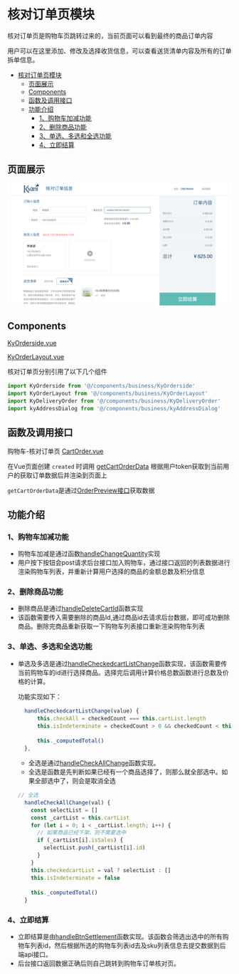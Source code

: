 # 核对订单页模块
核对订单页是购物车页跳转过来的，当前页面可以看到最终的商品订单内容

用户可以在这里添加、修改及选择收货信息，可以查看送货清单内容及所有的订单拆单信息。

<!-- TOC -->

- [核对订单页模块](#核对订单页模块)
  - [页面展示](#页面展示)
  - [Components](#components)
  - [函数及调用接口](#函数及调用接口)
  - [功能介绍](#功能介绍)
    - [1、购物车加减功能](#1购物车加减功能)
    - [2、删除商品功能](#2删除商品功能)
    - [3、单选、多选和全选功能](#3单选多选和全选功能)
    - [4、立即结算](#4立即结算)

<!-- /TOC -->

## 页面展示

![image](./images/order.png)

## Components
[KyOrderside.vue](https://gitlab.kyani.cn/kyani-inc/kyani-shop-pc/blob/master/src/components/business/KyOrderside/index.vue)

[KyOrderLayout.vue](https://gitlab.kyani.cn/kyani-inc/kyani-shop-pc/blob/master/src/components/business/KyOrderLayout/index.vue)

核对订单页分别引用了以下几个组件

```js
import KyOrderside from '@/components/business/KyOrderside'
import KyOrderLayout from '@/components/business/KyOrderLayout'
import KyDeliveryOrder from '@/components/business/KyDeliveryOrder'
import kyAddressDialog from '@/components/business/kyAddressDialog'
```

## 函数及调用接口

购物车-核对订单页
[CartOrder.vue](https://gitlab.kyani.cn/kyani-inc/kyani-shop-pc/blob/master/src/views/cart/CartOrder.vue)

在Vue页面创建 `created` 时调用 [getCartOrderData](https://gitlab.kyani.cn/kyani-inc/kyani-shop-pc/blob/master/src/views/cart/CartOrder.vue#L465) 根据用户token获取到当前用户的获取订单数据后并渲染到页面上

`getCartOrderData`是通过[OrderPreview接口](https://gitlab.kyani.cn/kyani-inc/kyani-shop-pc/blob/master/src/api/urls.js#L29)获取数据


## 功能介绍

### 1、购物车加减功能
 
- 购物车加减是通过函数[handleChangeQuantity](https://gitlab.kyani.cn/kyani-inc/kyani-shop-pc/blob/master/src/views/cart/CartIndex.vue#L201)实现
- 用户按下按钮会post请求后台接口加入购物车，通过接口返回的列表数据进行渲染购物车列表，并重新计算用户选择的商品的金额总数及积分信息

### 2、删除商品功能

- 删除商品是通过[handleDeleteCartId](https://gitlab.kyani.cn/kyani-inc/kyani-shop-pc/blob/master/src/views/cart/CartIndex.vue#L220)函数实现
- 该函数需要传入需要删除的商品Id,通过商品id去请求后台数据，即可成功删除商品。删除完商品重新获取一下购物车列表接口重新渲染购物车列表

### 3、单选、多选和全选功能
- 单选及多选是通过[handleCheckedcartListChange](https://gitlab.kyani.cn/kyani-inc/kyani-shop-pc/blob/master/src/views/cart/CartIndex.vue#L171)函数实现，该函数需要传当前购物车的id进行选择商品。选择完后调用计算价格总数函数进行总数及价格的计算。
  
  功能实现如下：
  ```js
    handleCheckedcartListChange(value) {
        this.checkAll = checkedCount === this.cartList.length
        this.isIndeterminate = checkedCount > 0 && checkedCount < this.cartList.length

        this._computedTotal()
    },
  ```
  - 全选是通过[handleCheckAllChange](https://gitlab.kyani.cn/kyani-inc/kyani-shop-pc/blob/master/src/views/cart/CartIndex.vue#L156)函数实现。
  - 全选是函数是先判断如果已经有一个商品选择了，则那么就全部选中。如果全部选中了，则会是取消全选

  ```js
  // 全选
    handleCheckAllChange(val) {
      const selectList = []
      const _cartList = this.cartList
      for (let i = 0; i < _cartList.length; i++) {
        // 如果商品已经下架，则不需要选中
        if (_cartList[i].isSales) {
          selectList.push(_cartList[i].id)
        }
      }
      this.checkedcartList = val ? selectList : []
      this.isIndeterminate = false

      this._computedTotal()
    }
  ```

### 4、立即结算
- 立即结算是由[handleBtnSettlement](https://gitlab.kyani.cn/kyani-inc/kyani-shop-pc/blob/master/src/views/cart/CartIndex.vue#L280)函数实现。该函数会筛选出选中的所有购物车列表id，然后根据所选的购物车列表id去及sku列表信息去提交数据到后端api接口。
- 后台接口返回数据正确后则自己跳转到购物车订单核对页。


